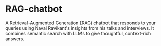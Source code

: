 # RAG-chatbot
A Retrieval-Augmented Generation (RAG) chatbot that responds to your queries using Naval Ravikant's insights from his talks and interviews. It combines semantic search with LLMs to give thoughtful, context-rich answers.
